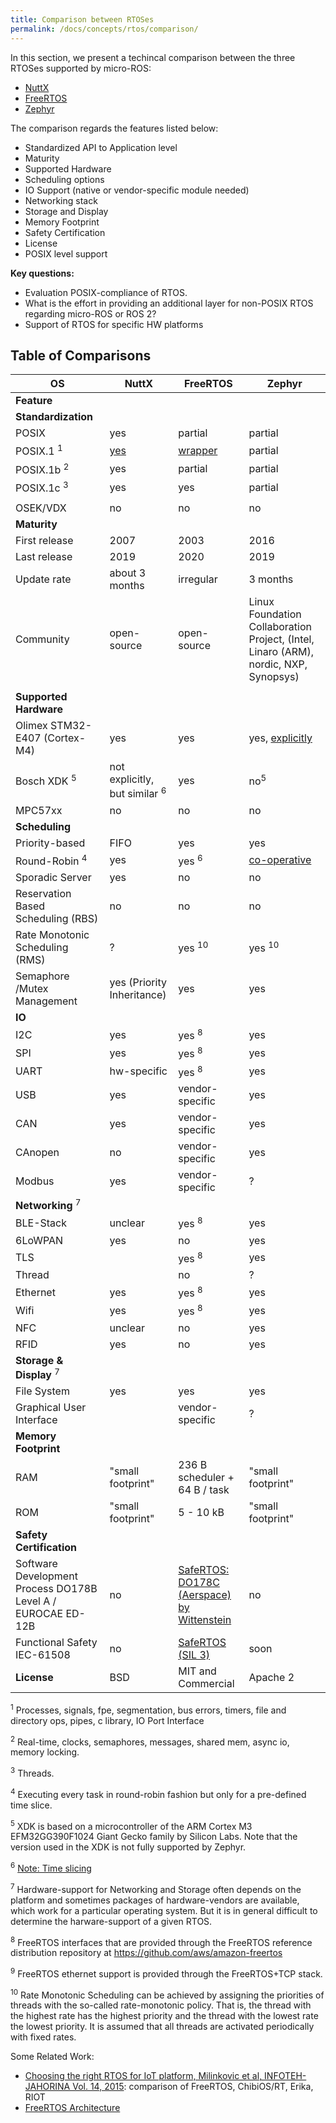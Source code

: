 ```yaml
---
title: Comparison between RTOSes
permalink: /docs/concepts/rtos/comparison/
---
```


In this section, we present a techincal comparison between the three RTOSes supported by micro-ROS:
* [NuttX](https://nuttx.apache.org/)
* [FreeRTOS](https://www.freertos.org/index.html)
* [Zephyr](https://www.zephyrproject.org/)

The comparison regards the features listed below:
* Standardized API to Application level
* Maturity
* Supported Hardware
* Scheduling options
* IO Support (native or vendor-specific module needed)
* Networking stack
* Storage and Display
* Memory Footprint
* Safety Certification
* License
* POSIX level support

**Key questions:**
* Evaluation POSIX-compliance of RTOS. 
* What is the effort in providing an additional layer for non-POSIX RTOS regarding micro-ROS or ROS 2?
* Support of RTOS for specific HW platforms

## Table of Comparisons

| **OS**                                                       | **NuttX**              | **FreeRTOS**                                                                   | **Zephyr**                                                        |
| ------------------------------------------------------------ | ---------------------------------------- | ------------------------------------------------------------------------------------------------------------------------ | ----------------------------------------------------------------------------------------------- |
| **Feature**                                                  |                                          |                                                                                                                          |                                                                                                 |
| **Standardization**                                          |                                          |                                                                                                                          |                                                                                                 |
| POSIX                                                        | yes                                      | partial                                                                                                                  | partial                                                                                         |
| POSIX.1 <sup>1</sup>                                         | [yes](http://nuttx.org/)                 | [wrapper](https://interactive.freertos.org/hc/en-us/community/posts/210029046-POSIX-Wrapper-for-FreeRTOS)                | partial                                                                                         |
| POSIX.1b <sup>2</sup>                                        | yes                                      | partial                                                                                                                  | partial                                                                                         |
| POSIX.1c <sup>3</sup>                                        | yes                                      | yes                                                                                                                      | partial                                                                                         |
|                                                              |                                          |                                                                                                                          |                                                                                                 |
| OSEK/VDX                                                     | no                                       | no                                                                                                                       | no                                                                                              |
| **Maturity**                                                 |                                          |                                                                                                                          |                                                                                                 |
| First release                                                | 2007                                     | 2003                                                                                                                     | 2016                                                                                            |
| Last release                                                 | 2019                                     | 2020                                                                                                                     | 2019                                                                                            |
| Update rate                                                  | about 3 months                           | irregular                                                                                                                | 3 months                                                                                        |
| Community                                                    | open-source                              | open-source                                                                                                              | Linux Foundation Collaboration Project, (Intel, Linaro (ARM), nordic, NXP, Synopsys)            |
|                                                              |                                          |                                                                                                                          |                                                                                                 |
| **Supported Hardware**                                       |                                          |                                                                                                                          |                                                                                                 |
| Olimex STM32-E407 (Cortex-M4)                                | yes                                      | yes                                                                                                                      | yes, [explicitly](https://docs.zephyrproject.org/latest/reference/kernel/scheduling/index.html) |
| Bosch XDK <sup>5</sup>                                       | not explicitly, but similar <sup>6</sup> | yes                                                                                                                      | no<sup>5</sup>                                                                                  |
| MPC57xx                                                      | no                                       | no                                                                                                                       | no                                                                                              |
| **Scheduling**                                               |                                          |                                                                                                                          |                                                                                                 |
| Priority-based                                               | FIFO                                     | yes                                                                                                                      | yes                                                                                             |
| Round-Robin <sup>4</sup>                                     | yes                                      | yes <sup>6</sup>                                                                                                         | [co-operative](https://docs.zephyrproject.org/latest/reference/kernel/scheduling/index.html)    |
| Sporadic Server                                              | yes                                      | no                                                                                                                       | no                                                                                              |
| Reservation Based Scheduling (RBS)                           | no                                       | no                                                                                                                       | no                                                                                              |
| Rate Monotonic Scheduling (RMS)                              | ?                                        | yes <sup>10</sup>                                                                                                        | yes <sup>10</sup>                                                                               |
| Semaphore /Mutex Management                                  | yes (Priority Inheritance)               | yes                                                                                                                      | yes                                                                                             |
| **IO**                                                       |                                          |                                                                                                                          |                                                                                                 |
| I2C                                                          | yes                                      | yes <sup>8</sup>                                                                                                         | yes                                                                                             |
| SPI                                                          | yes                                      | yes <sup>8</sup>                                                                                                         | yes                                                                                             |
| UART                                                         | hw-specific                              | yes <sup>8</sup>                                                                                                         | yes                                                                                             |
| USB                                                          | yes                                      | vendor-specific                                                                                                          | yes                                                                                             |
| CAN                                                          | yes                                      | vendor-specific                                                                                                          | yes                                                                                             |
| CAnopen                                                      | no                                       | vendor-specific                                                                                                          | yes                                                                                             |
| Modbus                                                       | yes                                      | vendor-specific                                                                                                          | ?                                                                                               |
| **Networking** <sup>7</sup>                                  |                                          |                                                                                                                          |                                                                                                 |
| BLE-Stack                                                    | unclear                                  | yes <sup>8</sup>                                                                                                         | yes                                                                                             |
| 6LoWPAN                                                      | yes                                      | no                                                                                                                       | yes                                                                                             |
| TLS                                                          |                                          | yes <sup>8</sup>                                                                                                         | yes                                                                                             |
| Thread                                                       |                                          | no                                                                                                                       | ?                                                                                               |
| Ethernet                                                     | yes                                      | yes <sup>8</sup>                                                                                                         | yes                                                                                             |
| Wifi                                                         | yes                                      | yes <sup>8</sup>                                                                                                         | yes                                                                                             |
| NFC                                                          | unclear                                  | no                                                                                                                       | yes                                                                                             |
| RFID                                                         | yes                                      | no                                                                                                                       | yes                                                                                             |
| **Storage & Display** <sup>7</sup>                           |                                          |                                                                                                                          |                                                                                                 |
| File System                                                  | yes                                      | yes                                                                                                                      | yes                                                                                             |
| Graphical User Interface                                     |                                          | vendor-specific                                                                                                          | ?                                                                                               |
| **Memory Footprint**                                         |                                          |                                                                                                                          |                                                                                                 |
| RAM                                                          | "small footprint"                        | 236 B scheduler + 64 B / task                                                                                            | "small footprint"                                                                               |
| ROM                                                          | "small footprint"                        | 5 - 10 kB                                                                                                                | "small footprint"                                                                               |
| **Safety Certification**                                     |                                          |                                                                                                                          |                                                                                                 |
| Software Development Process DO178B Level A / EUROCAE ED-12B | no                                       | [SafeRTOS: DO178C (Aerspace) by Wittenstein](https://www.highintegritysystems.com/safertos/certification-and-standards/) | no                                                                                              |
| Functional Safety IEC-61508                                  | no                                       | [SafeRTOS (SIL 3)](https://www.freertos.org/FreeRTOS-Plus/Safety_Critical_Certified/SafeRTOS.shtml)                      | soon                                                                                            |
| **License**                                                  | BSD                                      | MIT and Commercial                                                                                                       | Apache 2                                                                                        |

<sup>1</sup> Processes, signals, fpe, segmentation, bus errors, timers, file and directory ops, pipes, c library, IO Port Interface

<sup>2</sup> Real-time, clocks, semaphores, messages, shared mem, async io, memory locking.

<sup>3</sup> Threads.

<sup>4</sup> Executing every task in round-robin fashion but only for a pre-defined time slice.

<sup>5</sup> XDK is based on a microcontroller of the ARM Cortex M3 EFM32GG390F1024 Giant Gecko family by Silicon Labs. Note that the version used in the XDK is not fully supported by Zephyr.

<sup>6</sup> [Note: Time slicing](https://www.freertos.org/Documentation/161204_Mastering_the_FreeRTOS_Real_Time_Kernel-A_Hands-On_Tutorial_Guide.pdf)

<sup>7</sup> Hardware-support for Networking and Storage often depends on the platform and sometimes packages of hardware-vendors are available, which work for a particular operating system. But it is in general difficult to determine the harware-support of a given RTOS.

<sup>8</sup> FreeRTOS interfaces that are provided through the
FreeRTOS reference distribution repository at https://github.com/aws/amazon-freertos

<sup>9</sup> FreeRTOS ethernet support is provided through the FreeRTOS+TCP stack.

<sup>10</sup> Rate Monotonic Scheduling can be achieved by assigning the priorities of threads with the so-called rate-monotonic policy. That is, the thread with the highest rate has the highest priority and the thread with the lowest rate the lowest priority. It is assumed that all threads are activated periodically with fixed rates.

Some Related Work:
* [Choosing the right RTOS for IoT platform, Milinkovic et al, INFOTEH-JAHORINA Vol. 14, 2015](http://infoteh.rs.ba/zbornik/2015/radovi/RSS-2/RSS-2-2.pdf): comparison of FreeRTOS, ChibiOS/RT, Erika, RIOT
* [FreeRTOS Architecture](https://www.freertos.org/)
